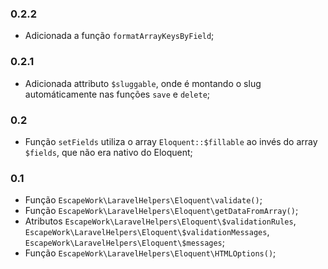 ### 0.2.2

- Adicionada a função `formatArrayKeysByField`;

### 0.2.1 

- Adicionada attributo `$sluggable`, onde é montando o slug automáticamente nas funções `save` e `delete`;

### 0.2

- Função `setFields` utiliza o array `Eloquent::$fillable` ao invés do array `$fields`, que não era nativo do Eloquent;

### 0.1

- Função `EscapeWork\LaravelHelpers\Eloquent\validate()`;
- Função `EscapeWork\LaravelHelpers\Eloquent\getDataFromArray()`;
- Atributos `EscapeWork\LaravelHelpers\Eloquent\$validationRules`, `EscapeWork\LaravelHelpers\Eloquent\$validationMessages`, `EscapeWork\LaravelHelpers\Eloquent\$messages`;
- Função `EscapeWork\LaravelHelpers\Eloquent\HTMLOptions()`;